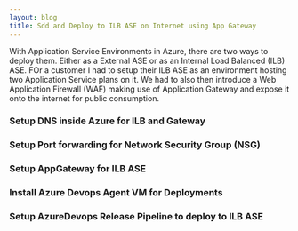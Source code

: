 ```yaml
---
layout: blog
title: Sdd and Deploy to ILB ASE on Internet using App Gateway
---
```


With Application Service Environments in Azure, there are two ways to deploy them. Either as a External ASE or as an Internal Load Balanced (ILB) ASE. FOr a customer I had to setup their ILB ASE as an environment hosting two Application Service plans on it. We had to also then introduce a Web Application Firewall (WAF) making use of Application Gateway and expose it onto the internet for public consumption.

### Setup DNS inside Azure for ILB and Gateway

### Setup Port forwarding for Network Security Group (NSG)

### Setup AppGateway for ILB ASE


### Install Azure Devops Agent VM for Deployments


### Setup AzureDevops Release Pipeline to deploy to ILB ASE
